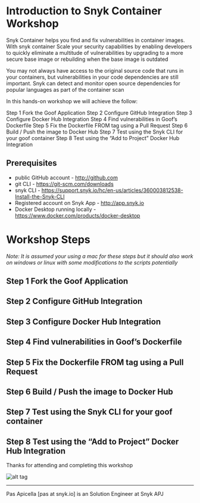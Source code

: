 # Introduction to Snyk Container Workshop

Snyk Container helps you find and fix vulnerabilities in container images. With snyk container Scale your security capabilities by enabling developers to quickly eliminate a multitude of vulnerabilities by upgrading to a more secure base image or rebuilding when the base image is outdated

You may not always have access to the original source code that runs in your containers, but vulnerabilities in your code dependencies are still important. Snyk can detect and monitor open source dependencies for popular languages as part of the container scan

In this hands-on workshop we will achieve the follow:

Step 1 Fork the Goof Application
Step 2 Configure GitHub Integration
Step 3 Configure Docker Hub Integration
Step 4 Find vulnerabilities in Goof’s Dockerfile
Step 5 Fix the Dockerfile FROM tag using a Pull Request
Step 6 Build / Push the image to Docker Hub
Step 7 Test using the Snyk CLI for your goof container
Step 8 Test using the “Add to Project” Docker Hub Integration

## Prerequisites

* public GitHub account - http://github.com
* git CLI - https://git-scm.com/downloads
* snyk CLI - https://support.snyk.io/hc/en-us/articles/360003812538-Install-the-Snyk-CLI
* Registered account on Snyk App - http://app.snyk.io
* Docker Desktop running locally - https://www.docker.com/products/docker-desktop

# Workshop Steps

_Note: It is assumed your using a mac for these steps but it should also work on windows or linux with some modifications to the scripts potentially_

## Step 1 Fork the Goof Application


## Step 2 Configure GitHub Integration


## Step 3 Configure Docker Hub Integration


## Step 4 Find vulnerabilities in Goof’s Dockerfile


## Step 5 Fix the Dockerfile FROM tag using a Pull Request


## Step 6 Build / Push the image to Docker Hub


## Step 7 Test using the Snyk CLI for your goof container


## Step 8 Test using the “Add to Project” Docker Hub Integration



Thanks for attending and completing this workshop

![alt tag](https://i.ibb.co/7tnp1B6/snyk-logo.png)

<hr />
Pas Apicella [pas at snyk.io] is an Solution Engineer at Snyk APJ
